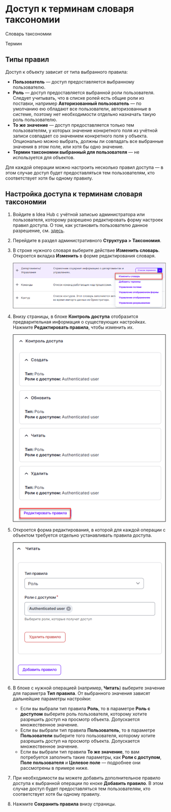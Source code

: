 # Доступ к терминам словаря таксономии

Словарь таксономии

Термин



## Типы правил
Доступ к объекту зависит от типа выбранного правила:
* **Пользователь** — доступ предоставляется выбранному пользователю.
* **Роль** — доступ предоставляется выбранной роли пользователя. Следует учитывать, что в списке ролей есть общие роли из поставки, например **Авторизованный пользователь** — по умолчанию ею обладают все пользователи, авторизованные в системе, поэтому нет необходимости отдельно назначать такую роль пользователю.
* **То же значение** — доступ предоставляется только тем пользователям, у которых значение конкретного поля из учётной записи совпадает со значением конкретного поля у объекта. Опционально можно выбрать, должны ли совпадать все выбранные значения в этом поле, или хотя бы одно значение. 
* **Термин таксономии выбранный для пользователя** — не используется для объектов.

Для каждой операции можно настроить несколько правил доступа — в этом случае доступ будет предоставляться тем пользователям, кто соответствует хотя бы одному правилу. 

## Настройка доступа к терминам словаря таксономии

1. Войдите в Idea Hub с учётной записью администратора или пользователя, которому разрешено редактировать форму настроек правил доступа. О том, как установить пользователю данное разрешение, см. [здесь]().
1. Перейдите в раздел административного **Структура > Таксономия**.
1. В строке нужного словаря выберите действие **Изменить словарь**. Откроется вкладка **Изменить** в форме редактирования словаря.

   ![](<../../../idea-hub/resources/admin/users/taxonomy-edit.png>)

1. Внизу страницы, в блоке **Контроль доступа** отобразится предварительная информация о существующих настройках. Нажмите **Редактировать правила**, чтобы изменить их.

   ![](<../../../idea-hub/resources/admin/users/taxonomy-accesscontrol.png>)

1. Откроется форма редактирования, в которой для каждой операции с объектом требуется отдельно устанавливать правила доступа.

    ![](<../../../idea-hub/resources/admin/users/access-rules-read.png>)
   
1. В блоке с нужной операцией (например, **Читать**) выберите значение для параметра **Тип правила**. От выбранного значения зависят дальнейшие параметры настройки:
   * Если вы выбрали тип правила **Роль**, то в параметре **Роль с доступом** выберите роль пользователя, которому хотите разрешить доступ на просмотр объекта. Допускается множественное значение.
   * Если вы выбрали тип правила **Пользователь**, то в параметре **Пользователи** выберите того пользователя, которому хотите разрешить доступ на просмотр объекта. Допускается множественное значение.
   * Если вы выбрали тип правила **То же значение**, то вам потребуется заполнить такие параметры, как **Роли с доступом**, **Поле пользователя** и **Целевое поле** — подробнее они рассмотрены в примере ниже.
1. При необходимости вы можете добавить дополнительное правило доступа к выбранной операции по кноке **Добавить правило**. В этом случае доступ будет предоставляться тем пользователям, кто соответствует хотя бы одному правилу. 
1. Нажмите **Сохранить правила** внизу страницы.
